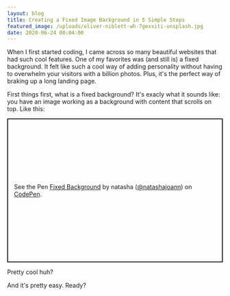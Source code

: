 ```yaml
---
layout: blog
title: Creating a Fixed Image Background in 5 Simple Steps
featured_image: /uploads/oliver-niblett-wh-7gexxiti-unsplash.jpg
date: 2020-06-24 00:04:00
---
```


When I first started coding, I came across so many beautiful websites that had such cool features. One of my favorites was (and still is) a fixed background. It felt like such a cool way of adding personality without having to overwhelm your visitors with a billion photos. Plus, it's the perfect way of braking up a long landing page.

First things first, what is a fixed background? It's exacly what it sounds like: you have an image working as a background with content that scrolls on top. Like this:

<p class="codepen" data-height="336" data-theme-id="light" data-default-tab="html,result" data-user="natashajoann" data-slug-hash="GRoErBY" style="height: 336px; box-sizing: border-box; display: flex; align-items: center; justify-content: center; border: 2px solid; margin: 1em 0; padding: 1em;" data-pen-title="Fixed Background">
  <span>See the Pen <a href="https://codepen.io/natashajoann/pen/GRoErBY">
  Fixed Background</a> by natasha (<a href="https://codepen.io/natashajoann">@natashajoann</a>)
  on <a href="https://codepen.io">CodePen</a>.</span>
</p>
<script async src="https://static.codepen.io/assets/embed/ei.js"></script>

Pretty cool huh?

And it's pretty easy. Ready?
